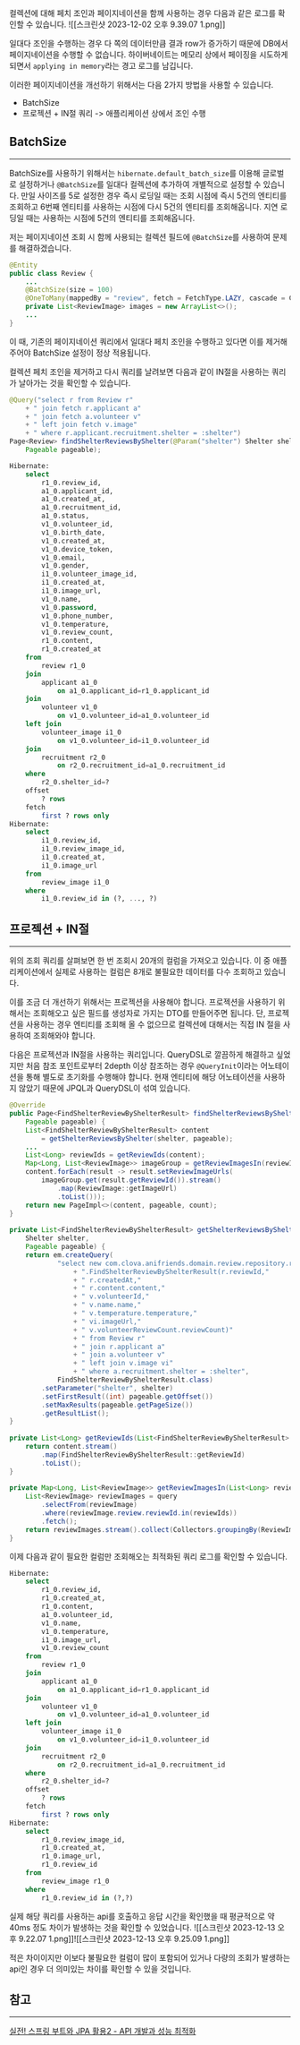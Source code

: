 컬렉션에 대해 페치 조인과 페이지네이션을 함께 사용하는 경우 다음과 같은 로그를 확인할 수 있습니다.
![[스크린샷 2023-12-02 오후 9.39.07 1.png]]

일대다 조인을 수행하는 경우 다 쪽의 데이터만큼 결과 row가 증가하기 때문에 DB에서 페이지네이션을 수행할 수 없습니다. 하이버네이트는 메모리 상에서 페이징을 시도하게 되면서 `applying in memory`라는 경고 로그를 남깁니다.

이러한 페이지네이션을 개선하기 위해서는 다음 2가지 방법을 사용할 수 있습니다.

- BatchSize
- 프로젝션 + IN절 쿼리 -> 애플리케이션 상에서 조인 수행

## BatchSize
---
BatchSize를 사용하기 위해서는 `hibernate.default_batch_size`를 이용해 글로벌로 설정하거나 `@BatchSize`를 일대다 컬렉션에 추가하여 개별적으로 설정할 수 있습니다. 만일 사이즈를 5로 설정한 경우 즉시 로딩일 때는 조회 시점에 즉시 5건의 엔티티를 조회하고 6번째 엔티티를 사용하는 시점에 다시 5건의 엔티티를 조회해옵니다. 지연 로딩일 때는 사용하는 시점에  5건의 엔티티를 조회해옵니다.

저는 페이지네이션 조회 시 함께 사용되는 컬렉션 필드에 `@BatchSize`를 사용하여 문제를 해결하겠습니다.
```java
@Entity
public class Review {
	...
	@BatchSize(size = 100)  
	@OneToMany(mappedBy = "review", fetch = FetchType.LAZY, cascade = CascadeType.ALL, orphanRemoval = true)  
	private List<ReviewImage> images = new ArrayList<>();
	...
}
```

이 때, 기존의 페이지네이션 쿼리에서 일대다 페치 조인을 수행하고 있다면 이를 제거해주어야 BatchSize 설정이 정상 적용됩니다. 

컬렉션 페치 조인을 제거하고 다시 쿼리를 날려보면 다음과 같이 IN절을 사용하는 쿼리가 날아가는 것을 확인할 수 있습니다.
```java
@Query("select r from Review r"  
    + " join fetch r.applicant a"  
    + " join fetch a.volunteer v"  
    + " left join fetch v.image"  
    + " where r.applicant.recruitment.shelter = :shelter")  
Page<Review> findShelterReviewsByShelter(@Param("shelter") Shelter shelter,  
    Pageable pageable);
```

```sql
Hibernate: 
    select
        r1_0.review_id,
        a1_0.applicant_id,
        a1_0.created_at,
        a1_0.recruitment_id,
        a1_0.status,
        v1_0.volunteer_id,
        v1_0.birth_date,
        v1_0.created_at,
        v1_0.device_token,
        v1_0.email,
        v1_0.gender,
        i1_0.volunteer_image_id,
        i1_0.created_at,
        i1_0.image_url,
        v1_0.name,
        v1_0.password,
        v1_0.phone_number,
        v1_0.temperature,
        v1_0.review_count,
        r1_0.content,
        r1_0.created_at 
    from
        review r1_0 
    join
        applicant a1_0 
            on a1_0.applicant_id=r1_0.applicant_id 
    join
        volunteer v1_0 
            on v1_0.volunteer_id=a1_0.volunteer_id 
    left join
        volunteer_image i1_0 
            on v1_0.volunteer_id=i1_0.volunteer_id 
    join
        recruitment r2_0 
            on r2_0.recruitment_id=a1_0.recruitment_id 
    where
        r2_0.shelter_id=? 
    offset
        ? rows 
    fetch
        first ? rows only
Hibernate: 
    select
        i1_0.review_id,
        i1_0.review_image_id,
        i1_0.created_at,
        i1_0.image_url 
    from
        review_image i1_0 
    where
        i1_0.review_id in (?, ..., ?)
```


## 프로젝션 + IN절
---
위의 조회 쿼리를 살펴보면 한 번 조회시 20개의 컬럼을 가져오고 있습니다. 이 중 애플리케이션에서 실제로 사용하는 컬럼은 8개로 불필요한 데이터를 다수 조회하고 있습니다. 

이를 조금 더 개선하기 위해서는 프로젝션을 사용해야 합니다. 프로젝션을 사용하기 위해서는 조회해오고 싶은 필드를 생성자로 가지는 DTO를 만들어주면 됩니다. 단, 프로젝션을 사용하는 경우 엔티티를 조회해 올 수 없으므로 컬렉션에 대해서는 직접 IN 절을 사용하여 조회해와야 합니다.

다음은 프로젝션과 IN절을 사용하는 쿼리입니다. QueryDSL로 깔끔하게 해결하고 싶었지만 처음 참조 포인트로부터 2depth 이상 참조하는 경우 `@QueryInit`이라는 어노테이션을 통해 별도로 초기화를 수행해야 합니다.  현재 엔티티에 해당 어노테이션을 사용하지 않았기 때문에 JPQL과 QueryDSL이 섞여 있습니다.
```java
@Override  
public Page<FindShelterReviewByShelterResult> findShelterReviewsByShelter(Shelter shelter,  
    Pageable pageable) {  
    List<FindShelterReviewByShelterResult> content   
        = getShelterReviewsByShelter(shelter, pageable);  
    ...
    List<Long> reviewIds = getReviewIds(content);  
    Map<Long, List<ReviewImage>> imageGroup = getReviewImagesIn(reviewIds);  
    content.forEach(result -> result.setReviewImageUrls(  
        imageGroup.get(result.getReviewId()).stream()  
            .map(ReviewImage::getImageUrl)  
            .toList()));  
    return new PageImpl<>(content, pageable, count);  
}  
  
private List<FindShelterReviewByShelterResult> getShelterReviewsByShelter(  
    Shelter shelter,  
    Pageable pageable) {  
    return em.createQuery(  
            "select new com.clova.anifriends.domain.review.repository.response"  
                + ".FindShelterReviewByShelterResult(r.reviewId,"  
                + " r.createdAt,"  
                + " r.content.content,"  
                + " v.volunteerId,"  
                + " v.name.name,"  
                + " v.temperature.temperature,"  
                + " vi.imageUrl,"  
                + " v.volunteerReviewCount.reviewCount)"  
                + " from Review r"  
                + " join r.applicant a"  
                + " join a.volunteer v"  
                + " left join v.image vi"  
                + " where a.recruitment.shelter = :shelter",  
            FindShelterReviewByShelterResult.class)  
        .setParameter("shelter", shelter)  
        .setFirstResult((int) pageable.getOffset())  
        .setMaxResults(pageable.getPageSize())  
        .getResultList();  
}  
  
private List<Long> getReviewIds(List<FindShelterReviewByShelterResult> content) {  
    return content.stream()  
        .map(FindShelterReviewByShelterResult::getReviewId)  
        .toList();  
}  
  
private Map<Long, List<ReviewImage>> getReviewImagesIn(List<Long> reviewIds) {  
    List<ReviewImage> reviewImages = query  
        .selectFrom(reviewImage)  
        .where(reviewImage.review.reviewId.in(reviewIds))  
        .fetch();  
    return reviewImages.stream().collect(Collectors.groupingBy(ReviewImage::getReviewId));  
}
```

이제 다음과 같이 필요한 컬럼만 조회해오는 최적화된 쿼리 로그를 확인할 수 있습니다.
```sql
Hibernate: 
    select
        r1_0.review_id,
        r1_0.created_at,
        r1_0.content,
        a1_0.volunteer_id,
        v1_0.name,
        v1_0.temperature,
        i1_0.image_url,
        v1_0.review_count 
    from
        review r1_0 
    join
        applicant a1_0 
            on a1_0.applicant_id=r1_0.applicant_id 
    join
        volunteer v1_0 
            on v1_0.volunteer_id=a1_0.volunteer_id 
    left join
        volunteer_image i1_0 
            on v1_0.volunteer_id=i1_0.volunteer_id 
    join
        recruitment r2_0 
            on r2_0.recruitment_id=a1_0.recruitment_id 
    where
        r2_0.shelter_id=? 
    offset
        ? rows 
    fetch
        first ? rows only
Hibernate: 
    select
        r1_0.review_image_id,
        r1_0.created_at,
        r1_0.image_url,
        r1_0.review_id 
    from
        review_image r1_0 
    where
        r1_0.review_id in (?,?)
```

실제 해당 쿼리를 사용하는 api를 호출하고 응답 시간을 확인했을 때 평균적으로 약 40ms 정도 차이가 발생하는 것을 확인할 수 있었습니다. 
![[스크린샷 2023-12-13 오후 9.22.07 1.png]]![[스크린샷 2023-12-13 오후 9.25.09 1.png]]

적은 차이이지만 이보다 불필요한 컬럼이 많이 포함되어 있거나 다량의 조회가 발생하는 api인 경우 더 의미있는 차이를 확인할 수 있을 것입니다.

## 참고
---
[실전! 스프링 부트와 JPA 활용2 - API 개발과 성능 최적화](https://www.inflearn.com/course/%EC%8A%A4%ED%94%84%EB%A7%81%EB%B6%80%ED%8A%B8-JPA-API%EA%B0%9C%EB%B0%9C-%EC%84%B1%EB%8A%A5%EC%B5%9C%EC%A0%81%ED%99%94#)